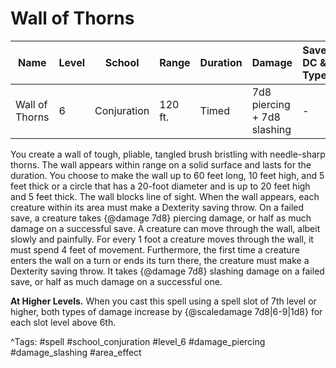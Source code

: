 # Wall of Thorns

| Name | Level | School | Range | Duration | Damage | Save DC & Type |
|------|-------|--------|-------|----------|--------|----------------|
| Wall of Thorns | 6 | Conjuration | 120 ft. | Timed | 7d8 piercing + 7d8 slashing | - |

You create a wall of tough, pliable, tangled brush bristling with needle-sharp thorns. The wall appears within range on a solid surface and lasts for the duration. You choose to make the wall up to 60 feet long, 10 feet high, and 5 feet thick or a circle that has a 20-foot diameter and is up to 20 feet high and 5 feet thick. The wall blocks line of sight. When the wall appears, each creature within its area must make a Dexterity saving throw. On a failed save, a creature takes {@damage 7d8} piercing damage, or half as much damage on a successful save. A creature can move through the wall, albeit slowly and painfully. For every 1 foot a creature moves through the wall, it must spend 4 feet of movement. Furthermore, the first time a creature enters the wall on a turn or ends its turn there, the creature must make a Dexterity saving throw. It takes {@damage 7d8} slashing damage on a failed save, or half as much damage on a successful one.

**At Higher Levels.** When you cast this spell using a spell slot of 7th level or higher, both types of damage increase by {@scaledamage 7d8|6-9|1d8} for each slot level above 6th.

^Tags: #spell #school_conjuration #level_6 #damage_piercing #damage_slashing #area_effect